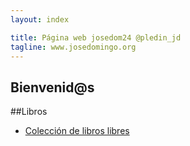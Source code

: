 ```yaml
---
layout: index

title: Página web josedom24 @pledin_jd
tagline: www.josedomingo.org
---
```

## Bienvenid@s


##Libros

* [Colección de libros libres](/libros)
